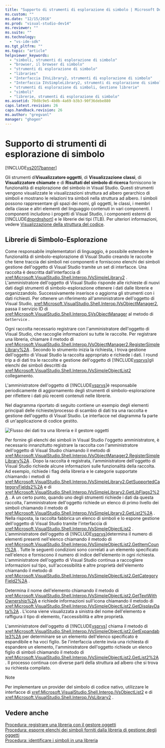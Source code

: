 ```yaml
---
title: "Supporto di strumenti di esplorazione di simbolo | Microsoft Docs"
ms.custom: ""
ms.date: "12/15/2016"
ms.prod: "visual-studio-dev14"
ms.reviewer: ""
ms.suite: ""
ms.technology: 
  - "vs-ide-sdk"
ms.tgt_pltfrm: ""
ms.topic: "article"
helpviewer_keywords: 
  - "simboli, strumenti di esplorazione di simbolo"
  - "browser, il browser di simbolo"
  - "strumenti di esplorazione di simbolo"
  - "libraries"
  - "Interfaccia IVsLibrary2, strumenti di esplorazione di simbolo"
  - "Interfaccia IVsSimpleLibrary2, strumenti di esplorazione di simbolo"
  - "strumenti di esplorazione di simboli, Gestione librerie"
  - "simboli"
  - "librerie, strumenti di esplorazione di simbolo"
ms.assetid: 70d8c9e5-4b0b-4a69-b3b3-90f36debe880
caps.latest.revision: 26
caps.handback.revision: 26
ms.author: "gregvanl"
manager: "ghogen"
---
```

# Supporto di strumenti di esplorazione di simbolo
[!INCLUDE[vs2017banner](../../code-quality/includes/vs2017banner.md)]

Gli strumenti di**Visualizzatore oggetti**, di **Visualizzazione classi**, di **Visualizzatore chiamate** e di **Risultati del simbolo di ricerca** forniscono le funzionalità di esplorazione del simbolo in Visual Studio.  Questi strumenti vengono visualizzate le visualizzazioni struttura ad albero gerarchico di simboli e mostrano le relazioni tra simboli nella struttura ad albero.  I simboli possono rappresentare gli spazi dei nomi, gli oggetti, le classi, i membri della classe e altri elementi del linguaggio contenuti in vari componenti.  I componenti includono i progetti di Visual Studio, i componenti esterni di [!INCLUDE[dnprdnshort](../../code-quality/includes/dnprdnshort_md.md)] e le librerie dei tipi \(TLB\).  Per ulteriori informazioni, vedere [Visualizzazione della struttura del codice](../../ide/viewing-the-structure-of-code.md).  
  
## Librerie di Simbolo\-Esplorazione  
 Come responsabile implementatori di linguaggio, è possibile estendere le funzionalità di simbolo\-esplorazione di Visual Studio creando le raccolte che tiene traccia dei simboli nei componenti e forniscono elenchi dei simboli gestione dell'oggetto di Visual Studio tramite un set di interfacce.  Una raccolta è descritta dall'interfaccia di <xref:Microsoft.VisualStudio.Shell.Interop.IVsSimpleLibrary2> .  L'amministratore dell'oggetto di Visual Studio risponde alle richieste di nuovi dati dagli strumenti di simbolo\-esplorazione ottenere i dati dalle librerie e organizzandolo.  Successivamente inserisce o aggiorna gli strumenti con i dati richiesti.  Per ottenere un riferimento all'amministratore dell'oggetto di Visual Studio, <xref:Microsoft.VisualStudio.Shell.Interop.IVsObjectManager2>, passa il servizio ID di <xref:Microsoft.VisualStudio.Shell.Interop.SVsObjectManager> al metodo di `GetService` .  
  
 Ogni raccolta necessario registrare con l'amministratore dell'oggetto di Visual Studio, che raccoglie informazioni su tutte le raccolte.  Per registrare una libreria, chiamare il metodo di <xref:Microsoft.VisualStudio.Shell.Interop.IVsObjectManager2.RegisterSimpleLibrary%2A> .  Secondo lo strumento inizia la richiesta, i trova gestione dell'oggetto di Visual Studio la raccolta appropriato e richiede i dati.  I round trip a di dati tra le raccolte e gestione dell'oggetto di [!INCLUDE[vsprvs](../../code-quality/includes/vsprvs_md.md)]gli elenchi dei simboli descritti da <xref:Microsoft.VisualStudio.Shell.Interop.IVsSimpleObjectList2> collegamento.  
  
 L'amministratore dell'oggetto di [!INCLUDE[vsprvs](../../code-quality/includes/vsprvs_md.md)]è responsabile periodicamente di aggiornamento degli strumenti di simbolo\-esplorazione per riflettere i dati più recenti contenuti nelle librerie.  
  
 Nel diagramma riportato di seguito contiene un esempio degli elementi principali delle richieste\/processo di scambio di dati tra una raccolta e gestione dell'oggetto di Visual Studio.  Le interfacce nel diagramma fa parte di un'applicazione di codice gestito.  
  
 ![Flusso dei dati tra una libreria e il gestore oggetti](../../extensibility/internals/media/callbrowserdiagram.gif "CallBrowserDiagram")  
  
 Per fornire gli elenchi dei simboli in Visual Studio l'oggetto amministratore, è necessario innanzitutto registrare la raccolta con l'amministratore dell'oggetto di Visual Studio chiamando il metodo di <xref:Microsoft.VisualStudio.Shell.Interop.IVsObjectManager2.RegisterSimpleLibrary%2A> .  Dopo la raccolta è registrata, l'amministratore dell'oggetto di Visual Studio richiede alcune informazioni sulle funzionalità della raccolta.  Ad esempio, richiede i flag della libreria e le categorie supportate chiamando i metodi di <xref:Microsoft.VisualStudio.Shell.Interop.IVsSimpleLibrary2.GetSupportedCategoryFields2%2A> e di <xref:Microsoft.VisualStudio.Shell.Interop.IVsSimpleLibrary2.GetLibFlags2%2A> .  A un certo punto, quando uno degli strumenti richiede i dati da questa raccolta, l'amministratore dell'oggetto richiede un elenco di primo livello dei simboli chiamando il metodo di <xref:Microsoft.VisualStudio.Shell.Interop.IVsSimpleLibrary2.GetList2%2A> .  Nella risposta, la raccolta fabbrica un elenco di simboli e lo espone gestione dell'oggetto di Visual Studio tramite l'interfaccia di <xref:Microsoft.VisualStudio.Shell.Interop.IVsSimpleObjectList2> .  L'amministratore dell'oggetto di [!INCLUDE[vsprvs](../../code-quality/includes/vsprvs_md.md)]determina il numero di elementi presenti nell'elenco chiamando il metodo di <xref:Microsoft.VisualStudio.Shell.Interop.IVsSimpleObjectList2.GetItemCount%2A> .  Tutte le seguenti condizioni sono correlati a un elemento specificato nell'elenco e forniscono il numero di indice dell'elemento in ogni richiesta.  L'amministratore dell'oggetto di Visual Studio continua a raccogliere informazioni sul tipo, sull'accessibilità e altre proprietà dell'elemento chiamando il metodo di <xref:Microsoft.VisualStudio.Shell.Interop.IVsSimpleObjectList2.GetCategoryField2%2A> .  
  
 Determina il nome dell'elemento chiamando il metodo di <xref:Microsoft.VisualStudio.Shell.Interop.IVsSimpleObjectList2.GetTextWithOwnership%2A> e richiede informazioni sull'icona chiamando il metodo di <xref:Microsoft.VisualStudio.Shell.Interop.IVsSimpleObjectList2.GetDisplayData%2A> .  L'icona viene visualizzata a sinistra del nome dell'elemento e raffigura il tipo di elemento, l'accessibilità e altre proprietà.  
  
 L'amministratore dell'oggetto di [!INCLUDE[vsprvs](../../code-quality/includes/vsprvs_md.md)] chiama il metodo di <xref:Microsoft.VisualStudio.Shell.Interop.IVsSimpleObjectList2.GetExpandable3%2A> per determinare se un elemento dell'elenco specificato è espandibile e ha voci figlio.  Se l'interfaccia utente invia una richiesta di espandere un elemento, l'amministratore dell'oggetto richiede un elenco figlio di simboli chiamando il metodo di <xref:Microsoft.VisualStudio.Shell.Interop.IVsSimpleObjectList2.GetList2%2A> .  Il processo continua con diverse parti della struttura ad albero che si trova su richiesta compilato.  
  
> [!NOTE]
>  Per implementare un provider del simbolo di codice nativo, utilizzare le interfacce di <xref:Microsoft.VisualStudio.Shell.Interop.IVsObjectList2> e di <xref:Microsoft.VisualStudio.Shell.Interop.IVsLibrary2> .  
  
## Vedere anche  
 [Procedura: registrare una libreria con il gestore oggetti](../../extensibility/internals/how-to-register-a-library-with-the-object-manager.md)   
 [Procedura: esporre elenchi dei simboli forniti dalla libreria di gestione degli oggetti](../../extensibility/internals/how-to-expose-lists-of-symbols-provided-by-the-library-to-the-object-manager.md)   
 [Procedura: identificare i simboli in una libreria](../../extensibility/internals/how-to-identify-symbols-in-a-library.md)
